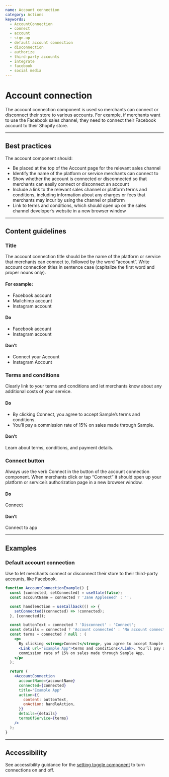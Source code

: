 ```yaml
---
name: Account connection
category: Actions
keywords:
  - AccountConnection
  - connect
  - account
  - sign-up
  - default account connection
  - disconnection
  - authorize
  - third-party accounts
  - integrate
  - facebook
  - social media
---
```


# Account connection

The account connection component is used so merchants can connect or disconnect
their store to various accounts. For example, if merchants want to use the
Facebook sales channel, they need to connect their Facebook
account to their Shopify store.

---

## Best practices

The account component should:

- Be placed at the top of the Account page for the relevant sales channel
- Identify the name of the platform or service merchants can connect to
- Show whether the account is connected or disconnected so that merchants can easily connect or disconnect an account
- Include a link to the relevant sales channel or platform terms and conditions,
  including information about any charges or fees that merchants may incur by
  using the channel or platform
- Link to terms and conditions, which should open up on the sales channel
  developer’s website in a new browser window

---

## Content guidelines

### Title

The account connection title should be the name of the platform or service that
merchants can connect to, followed by the word “account”. Write account connection titles in sentence case (capitalize the first word and proper nouns only).

#### For example:

- Facebook account
- Mailchimp account
- Instagram account

<!-- dodont -->

#### Do

- Facebook account
- Instagram account

#### Don’t

- Connect your Account
- Instagram Account

### Terms and conditions

Clearly link to your terms and conditions and let merchants know about any additional costs of your service.

<!-- dodont -->

#### Do

- By clicking Connect, you agree to accept Sample’s terms and conditions.
- You’ll pay a commission rate of 15% on sales made through Sample.

#### Don’t

Learn about terms, conditions, and payment details.

<!-- end -->

### Connect button

Always use the verb Connect in the button of the account connection component. When merchants click or tap “Connect” it should open up your platform or service’s authorization page in a new browser window.

<!-- dodont -->

#### Do

Connect

#### Don’t

Connect to app

<!-- end -->

---

## Examples

### Default account connection

Use to let merchants connect or disconnect their store to their third-party accounts, like Facebook.

```jsx
function AccountConnectionExample() {
  const [connected, setConnected] = useState(false);
  const accountName = connected ? 'Jane Appleseed' : '';

  const handleAction = useCallback(() => {
    setConnected((connected) => !connected);
  }, [connected]);

  const buttonText = connected ? 'Disconnect' : 'Connect';
  const details = connected ? 'Account connected' : 'No account connected';
  const terms = connected ? null : (
    <p>
      By clicking <strong>Connect</strong>, you agree to accept Sample App’s{' '}
      <Link url="Example App">terms and conditions</Link>. You’ll pay a
      commission rate of 15% on sales made through Sample App.
    </p>
  );

  return (
    <AccountConnection
      accountName={accountName}
      connected={connected}
      title="Example App"
      action={{
        content: buttonText,
        onAction: handleAction,
      }}
      details={details}
      termsOfService={terms}
    />
  );
}
```

---

## Accessibility

See accessibility guidance for the [setting toggle component](https://polaris.shopify.com/components/setting-toggle) to turn connections on and off.
